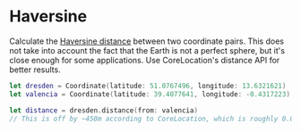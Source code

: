 # Haversine

Calculate the [Haversine distance](https://en.wikipedia.org/wiki/Haversine_formula) between two coordinate pairs. This does not take into account the fact that the Earth is not a perfect sphere, but it's close enough for some applications. Use CoreLocation's distance API for better results.

```swift
let dresden = Coordinate(latitude: 51.0767496, longitude: 13.6321621)
let valencia = Coordinate(latitude: 39.4077641, longitude: -0.4317223)

let distance = dresden.distance(from: valencia)
// This is off by ~450m according to CoreLocation, which is roughly 0.03%.
```

